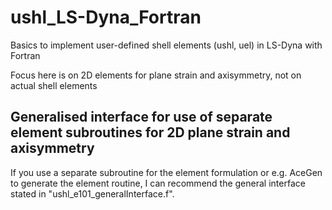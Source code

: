 # ushl_LS-Dyna_Fortran
Basics to implement user-defined shell elements (ushl, uel) in LS-Dyna with Fortran 

Focus here is on 2D elements for plane strain and axisymmetry, not on actual shell elements

## Generalised interface for use of separate element subroutines for 2D plane strain and axisymmetry
If you use a separate subroutine for the element formulation or e.g. AceGen to generate the element routine, I can recommend the general interface stated in "ushl_e101_generalInterface.f".

